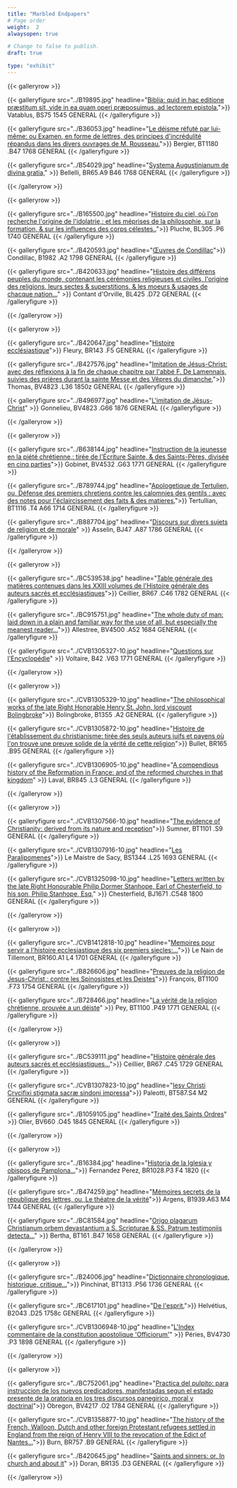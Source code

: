 ```yaml
---
title: "Marbled Endpapers"
# Page order
weight:  2
alwaysopen: true

# Change to false to publish.
draft: true

type: "exhibit"
---
```


{{< galleryrow >}}

{{< galleryfigure src="../B19895.jpg"
           headline="[Biblia: quid in hac editione præstitum sit, vide in ea quam operi præposuimus, ad lectorem epistola.](https://bc-primo.hosted.exlibrisgroup.com/permalink/f/l6ucgu/ALMA-BC21333111160001021)">}} Vatablus, BS75 1545 GENERAL
{{< /galleryfigure >}}

{{< galleryfigure src="../B36053.jpg"
           headline="[Le déisme réfuté par lui-même: ou Examen, en forme de lettres, des principes d'incrédulité répandus dans les divers ouvrages de M. Rousseau.](https://bc-primo.hosted.exlibrisgroup.com/permalink/f/l6ucgu/ALMA-BC21355759820001021)">}} Bergier, BT1180 .B47 1768 GENERAL 
{{< /galleryfigure >}}

{{< galleryfigure src="../B54029.jpg"
           headline="[Systema Augustinianum de divina gratia,](https://bc-primo.hosted.exlibrisgroup.com/permalink/f/l6ucgu/ALMA-BC21351131820001021)" >}} Bellelli, BR65.A9 B46 1768 GENERAL
{{< /galleryfigure >}}

{{< /galleryrow >}}

{{< galleryrow >}}

{{< galleryfigure src="../B165500.jpg"
           headline="[Histoire du ciel, où l'on recherche l'origine de l'idolatrie,: et les méprises de la philosophie, sur la formation, & sur les influences des corps célestes..](https://bc-primo.hosted.exlibrisgroup.com/permalink/f/l6ucgu/ALMA-BC21337497910001021)">}} Pluche, BL305 .P6 1740 GENERAL
{{< /galleryfigure >}}

{{< galleryfigure src="../B420593.jpg"
           headline="[Œuvres de Condillac](https://bc-primo.hosted.exlibrisgroup.com/permalink/f/l6ucgu/ALMA-BC21339915400001021)">}} Condillac, B1982 .A2 1798 GENERAL
{{< /galleryfigure >}}

{{< galleryfigure src="../B420633.jpg"
           headline="[Histoire des différens peuples du monde, contenant les cérémonies religieuses et civiles, l'origine des religions, leurs sectes & superstitions, & les moeurs & usages de chacque nation...](https://bc-primo.hosted.exlibrisgroup.com/permalink/f/l6ucgu/ALMA-BC21311233100001021)" >}} Contant d'Orville, BL425 .D72 GENERAL
{{< /galleryfigure >}}

{{< /galleryrow >}}

{{< galleryrow >}}

{{< galleryfigure src="../B420647.jpg"
           headline="[Histoire ecclésiastique](https://bc-primo.hosted.exlibrisgroup.com/permalink/f/l6ucgu/ALMA-BC21339996070001021)">}} Fleury, BR143 .F5 GENERAL
{{< /galleryfigure >}}

{{< galleryfigure src="../B427576.jpg"
           headline="[Imitation de Jésus-Christ: avec des réflexions à la fin de chaque chapitre par l'abbé F. De Lamennais, suivies des prières durant la sainte Messe et des Vêpres du dimanche.](https://bc-primo.hosted.exlibrisgroup.com/permalink/f/l6ucgu/ALMA-BC21318331290001021)">}} Thomas, BV4823 .L36 1850z GENERAL
{{< /galleryfigure >}}

{{< galleryfigure src="../B496977.jpg"
           headline="[L'imitation de Jésus-Christ](https://bc-primo.hosted.exlibrisgroup.com/permalink/f/l6ucgu/ALMA-BC21353989650001021)" >}} Gonnelieu, BV4823 .G66 1876 GENERAL
{{< /galleryfigure >}}

{{< /galleryrow >}}

{{< galleryrow >}}

{{< galleryfigure src="../B638144.jpg"
           headline="[Instruction de la jeunesse en la piété chrétienne,: tirée de l'Écriture Sainte, & des Saints-Pères, divisée en cinq parties](https://bc-primo.hosted.exlibrisgroup.com/permalink/f/l6ucgu/ALMA-BC21355172390001021)">}} Gobinet, BV4532 .G63 1771 GENERAL
{{< /galleryfigure >}}

{{< galleryfigure src="../B789744.jpg"
           headline="[Apologetique de Tertulien, ou, Défense des premiers chretiens contre les calomnies des gentils : avec des notes pour l'éclaircissement des faits & des matieres.](https://bc-primo.hosted.exlibrisgroup.com/permalink/f/l6ucgu/ALMA-BC21345376320001021)">}} Tertullian, BT1116 .T4 A66 1714 GENERAL
{{< /galleryfigure >}}

{{< galleryfigure src="../B887704.jpg"
           headline="[Discours sur divers sujets de religion et de morale](https://bc-primo.hosted.exlibrisgroup.com/permalink/f/l6ucgu/ALMA-BC21387240450001021)" >}} Asselin, BJ47 .A87 1786 GENERAL
{{< /galleryfigure >}}

{{< /galleryrow >}}

{{< galleryrow >}}

{{< galleryfigure src="../BC539538.jpg"
           headline="[Table générale des matières contenues dans les XXIII volumes de l'Histoire générale des auteurs sacrés et ecclésiastiques](https://bc-primo.hosted.exlibrisgroup.com/permalink/f/l6ucgu/ALMA-BC21442280970001021)">}} Ceillier, BR67 .C46 1782 GENERAL
{{< /galleryfigure >}}

{{< galleryfigure src="../BC915751.jpg"
           headline="[The whole duty of man: laid down in a plain and familiar way for the use of all, but especially the meanest reader...](https://bc-primo.hosted.exlibrisgroup.com/permalink/f/l6ucgu/ALMA-BC21547894340001021)">}} Allestree, BV4500 .A52 1684 GENERAL
{{< /galleryfigure >}}

{{< galleryfigure src="../CVB1305327-10.jpg"
           headline="[Questions sur l'Encyclopédie](https://bc-primo.hosted.exlibrisgroup.com/permalink/f/l6ucgu/ALMA-BC21339915930001021)" >}} Voltaire, B42 .V63 1771 GENERAL
{{< /galleryfigure >}}

{{< /galleryrow >}}

{{< galleryrow >}}

{{< galleryfigure src="../CVB1305329-10.jpg"
           headline="[The philosophical works of the late Right Honorable Henry St. John, lord viscount Bolingbroke](https://bc-primo.hosted.exlibrisgroup.com/permalink/f/l6ucgu/ALMA-BC21339915610001021)">}} Bolingbroke, B1355 .A2 GENERAL
{{< /galleryfigure >}}

{{< galleryfigure src="../CVB1305872-10.jpg"
           headline="[Histoire de l'établissement du christianisme: tirée des seuls auteurs juifs et payens où l'on trouve une preuve solide de la vérité de cette religion](https://bc-primo.hosted.exlibrisgroup.com/permalink/f/l6ucgu/ALMA-BC21339995070001021)">}} Bullet, BR165 .B95 GENERAL
{{< /galleryfigure >}}

{{< galleryfigure src="../CVB1306905-10.jpg"
           headline="[A compendious history of the Reformation in France: and of the reformed churches in that kingdom](https://bc-primo.hosted.exlibrisgroup.com/permalink/f/l6ucgu/ALMA-BC21311315170001021)" >}} Laval, BR845 .L3 GENERAL
{{< /galleryfigure >}}

{{< /galleryrow >}}

{{< galleryrow >}}

{{< galleryfigure src="../CVB1307566-10.jpg"
           headline="[The evidence of Christianity: derived from its nature and reception](https://bc-primo.hosted.exlibrisgroup.com/permalink/f/l6ucgu/ALMA-BC21358569590001021)">}} Sumner, BT1101 .S9 GENERAL
{{< /galleryfigure >}}

{{< galleryfigure src="../CVB1307916-10.jpg"
           headline="[Les Paralipomenes](https://bc-primo.hosted.exlibrisgroup.com/permalink/f/l6ucgu/ALMA-BC21358610050001021)">}} Le Maistre de Sacy, BS1344 .L25 1693 GENERAL
{{< /galleryfigure >}}

{{< galleryfigure src="../CVB1325098-10.jpg"
           headline="[Letters written by the late Right Honourable Philip Dormer Stanhope, Earl of Chesterfield, to his son, Philip Stanhope, Esq.](https://bc-primo.hosted.exlibrisgroup.com/permalink/f/l6ucgu/ALMA-BC21332284740001021)" >}} Chesterfield, 	BJ1671 .C548 1800 GENERAL
{{< /galleryfigure >}}

{{< /galleryrow >}}

{{< galleryrow >}}

{{< galleryfigure src="../CVB1412818-10.jpg"
           headline="[Memoires pour servir a l'histoire ecclesiastique des six premiers siecles:...](https://bc-primo.hosted.exlibrisgroup.com/permalink/f/l6ucgu/ALMA-BC21378768880001021)">}} Le Nain de Tillemont, BR160.A1 L4 1701 GENERAL
{{< /galleryfigure >}}

{{< galleryfigure src="../B826606.jpg"
           headline="[Preuves de la religion de Jesus-Christ,: contre les Spinosistes et les Deistes](https://bc-primo.hosted.exlibrisgroup.com/permalink/f/l6ucgu/ALMA-BC21315057090001021)">}} François, BT1100 .F73 1754 GENERAL
{{< /galleryfigure >}}

{{< galleryfigure src="../B728466.jpg"
           headline="[La vérité de la religion chrétienne, prouvée a un déiste](https://bc-primo.hosted.exlibrisgroup.com/permalink/f/l6ucgu/ALMA-BC21362324310001021)" >}} Pey, 	BT1100 .P49 1771 GENERAL
{{< /galleryfigure >}}

{{< /galleryrow >}}

{{< galleryrow >}}

{{< galleryfigure src="../BC539111.jpg"
           headline="[Histoire générale des auteurs sacrés et ecclésiastiques...](https://bc-primo.hosted.exlibrisgroup.com/permalink/f/l6ucgu/ALMA-BC21442170370001021)">}} Ceillier, BR67 .C45 1729 GENERAL
{{< /galleryfigure >}}

{{< galleryfigure src="../CVB1307823-10.jpg"
           headline="[Iesv Christi Crvcifixi stigmata sacræ sindoni impressa](https://bc-primo.hosted.exlibrisgroup.com/permalink/f/l6ucgu/ALMA-BC21358581990001021)">}} Paleotti, BT587.S4 M2 GENERAL
{{< /galleryfigure >}}

{{< galleryfigure src="../B1059105.jpg"
           headline="[Traité des Saints Ordres](https://bc-primo.hosted.exlibrisgroup.com/permalink/f/l6ucgu/ALMA-BC21368951420001021)" >}} Olier, BV660 .O45 1845 GENERAL
{{< /galleryfigure >}}

{{< /galleryrow >}}

{{< galleryrow >}}

{{< galleryfigure src="../B16384.jpg"
           headline="[Historia de la Iglesia y obispos de Pamplona...](https://bc-primo.hosted.exlibrisgroup.com/permalink/f/l6ucgu/ALMA-BC21367448020001021)">}} Fernandez Perez, BR1028.P3 F4 1820
{{< /galleryfigure >}}

{{< galleryfigure src="../B474259.jpg"
           headline="[Mémoires secrets de la république des lettres, ou, Le théatre de la vérité](https://bc-primo.hosted.exlibrisgroup.com/permalink/f/l6ucgu/ALMA-BC21345197650001021)">}} Argens, B1939.A63 M4 1744 GENERAL
{{< /galleryfigure >}}

{{< galleryfigure src="../BC81584.jpg"
           headline="[Origo plagarum Christianum orbem devastantium a S. Scripturae & SS. Patrum testimoniis detecta...](https://bc-primo.hosted.exlibrisgroup.com/permalink/f/l6ucgu/ALMA-BC21422085750001021)" >}} Bertha, BT161 .B47 1658 GENERAL
{{< /galleryfigure >}}

{{< /galleryrow >}}

{{< galleryrow >}}

{{< galleryfigure src="../B24006.jpg"
           headline="[Dictionnaire chronologique, historique, critique...](https://bc-primo.hosted.exlibrisgroup.com/permalink/f/l6ucgu/ALMA-BC21322487500001021)">}} Pinchinat, BT1313 .P56 1736 GENERAL
{{< /galleryfigure >}}

{{< galleryfigure src="../BC617101.jpg"
           headline="[De l'esprit.](https://bc-primo.hosted.exlibrisgroup.com/permalink/f/l6ucgu/ALMA-BC21458295510001021)">}} Helvétius, B2043 .D25 1758c GENERAL
{{< /galleryfigure >}}

{{< galleryfigure src="../CVB1306948-10.jpg"
           headline="[L'Index commentaire de la constitution apostolique 'Officiorum'](https://bc-primo.hosted.exlibrisgroup.com/permalink/f/l6ucgu/ALMA-BC21311329410001021)" >}} Péries, BV4730 .P3 1898 GENERAL
{{< /galleryfigure >}} 

{{< /galleryrow >}}

{{< galleryrow >}}

{{< galleryfigure src="../BC752061.jpg"
           headline="[Practica del pulpito: para instruccion de los nuevos predicadores, manifestadas segun el estado presente de la oratoria en los tres discursos panegirico, moral y doctrinal](https://bc-primo.hosted.exlibrisgroup.com/permalink/f/l6ucgu/ALMA-BC21487667130001021)">}} Obregon, BV4217 .O2 1784 GENERAL
{{< /galleryfigure >}}

{{< galleryfigure src="../CVB1358877-10.jpg"
           headline="[The history of the French, Walloon, Dutch and other foreign Protestant refugees settled in England from the reign of Henry VIII to the revocation of the Edict of Nantes...](https://bc-primo.hosted.exlibrisgroup.com/permalink/f/l6ucgu/ALMA-BC21379450860001021)">}} Burn, 	BR757 .B9 GENERAL
{{< /galleryfigure >}}

{{< galleryfigure src="../B420645.jpg"
           headline="[Saints and sinners: or, In church and about it](https://bc-primo.hosted.exlibrisgroup.com/permalink/f/l6ucgu/ALMA-BC21358533360001021)" >}} Doran, 	BR135 .D3 GENERAL
{{< /galleryfigure >}}

{{< /galleryrow >}}

